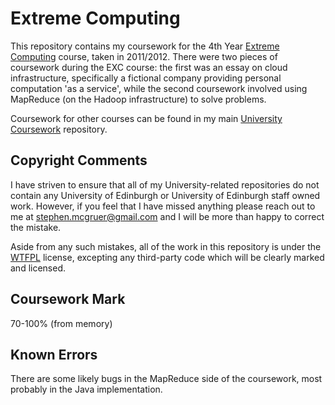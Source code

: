 # Extreme Computing

This repository contains my coursework for the 4th Year [Extreme Computing](http://www.inf.ed.ac.uk/teaching/courses/exc/) course, taken in 2011/2012. There were two pieces of coursework during the EXC course: the first was an essay on cloud infrastructure, specifically a fictional company providing personal computation 'as a service', while the second coursework involved using MapReduce (on the Hadoop infrastructure) to solve problems.

Coursework for other courses can be found in my main [University Coursework](https://github.com/stephenmcgruer/University) repository.

## Copyright Comments ##

I have striven to ensure that all of my University-related repositories do not contain any University of Edinburgh or University of Edinburgh staff owned work. However, if you feel that I have missed anything please reach out to me at <stephen.mcgruer@gmail.com> and I will be more than happy to correct the mistake.

Aside from any such mistakes, all of the work in this repository is under the [WTFPL](http://www.wtfpl.net/) license, excepting any third-party code which will be clearly marked and licensed.

## Coursework Mark ##

70-100% (from memory)

## Known Errors ##

There are some likely bugs in the MapReduce side of the coursework, most probably in the Java implementation.
